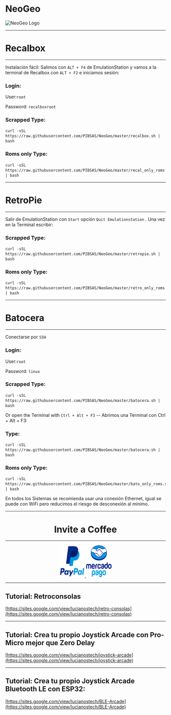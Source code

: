# NeoGeo

![NeoGeo Logo](/neogeomvs.png)

----
# Recalbox
---
Instalación fácil:
Salimos con `ALT + F4` de EmulationStation y vamos a la terminal de Recalbox con `ALT + F2` e iniciamos sesión:

### Login:
User:`root`

Password: `recalboxroot`

### Scrapped Type:
```
curl -sSL https://raw.githubusercontent.com/PIBSAS/NeoGeo/master/recalbox.sh | bash
```

### Roms only Type:
```
curl -sSL https://raw.githubusercontent.com/PIBSAS/NeoGeo/master/recal_only_roms.sh | bash
```

---
# RetroPie
---
Salir de EmulationStation con `Start` opción `Quit Emulationstation` . Una vez en la Terminal escribir:

### Scrapped Type:
```
curl -sSL https://raw.githubusercontent.com/PIBSAS/NeoGeo/master/retropie.sh | bash
```

### Roms only Type:
```
curl -sSL https://raw.githubusercontent.com/PIBSAS/NeoGeo/master/retro_only_roms.sh | bash
```

---
# Batocera
---
Conectarse por `SSH`

### Login:
User:`root`

Password: `linux`

### Scrapped Type:
```
curl -sSL https://raw.githubusercontent.com/PIBSAS/NeoGeo/master/batocera.sh | bash
```

Or open the Terminal with `Ctrl + Alt + F3` -- Abrimos una Terminal con Ctrl + Alt + F3:

### Type:

```
curl -sSL https://raw.githubusercontent.com/PIBSAS/NeoGeo/master/batocera.sh | bash
```

### Roms only Type:
```
curl -sSL https://raw.githubusercontent.com/PIBSAS/NeoGeo/master/bato_only_roms.sh | bash
```

En todos los Sistemas se recomienda usar una conexión Ethernet, igual se puede con WiFi pero reducimos el riesgo de desconexión al mínimo.

---
<h1 align="center"> Invite a Coffee</h1>

---
<p align="center">
<a href="https://www.paypal.com/paypalme/RaspberryPiBsAs">
<img src="https://raw.githubusercontent.com/PIBSAS/MiPiTV/master/Paypal_2014_logo.png" alt="Invite a Coffee" width="80" height="100">
</a>
<a href="https://link.mercadopago.com.ar/raspberrypibsas">
<img src="https://raw.githubusercontent.com/PIBSAS/MiPiTV/master/MercadoPago.png" alt="Invite a Coffee" width="80" height="100">
</a>
</p>

---
## Tutorial: Retroconsolas
[https://sites.google.com/view/lucianostech/retro-consolas](https://sites.google.com/view/lucianostech/retro-consolas)

----
## Tutorial: Crea tu propio Joystick Arcade con Pro-Micro mejor que Zero Delay
[https://sites.google.com/view/lucianostech/joystick-arcade](https://sites.google.com/view/lucianostech/joystick-arcade)

---
## Tutorial: Crea tu propio Joystick Arcade Bluetooth LE con ESP32:
[https://sites.google.com/view/lucianostech/BLE-Arcade](https://sites.google.com/view/lucianostech/BLE-Arcade)

